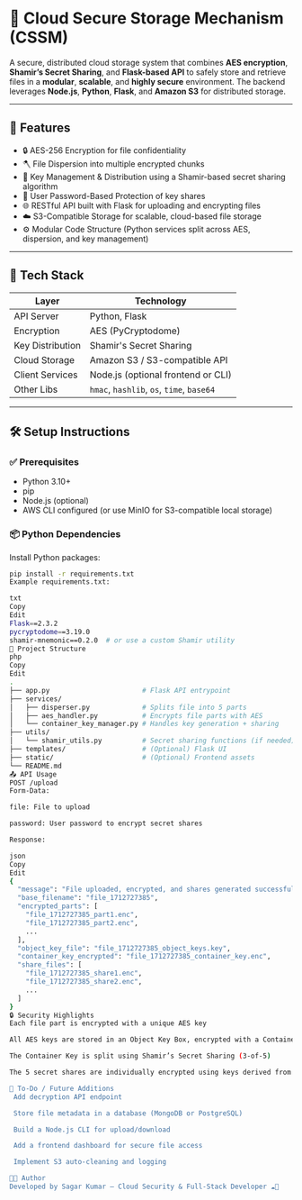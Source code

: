 # 🔐 Cloud Secure Storage Mechanism (CSSM)

A secure, distributed cloud storage system that combines **AES encryption**, **Shamir’s Secret Sharing**, and **Flask-based API** to safely store and retrieve files in a **modular**, **scalable**, and **highly secure** environment. The backend leverages **Node.js**, **Python**, **Flask**, and **Amazon S3** for distributed storage.

---

## 🚀 Features

- 🔒 AES-256 Encryption for file confidentiality
- 🪓 File Dispersion into multiple encrypted chunks
- 🔑 Key Management & Distribution using a Shamir-based secret sharing algorithm
- 🧩 User Password-Based Protection of key shares
- 🌐 RESTful API built with Flask for uploading and encrypting files
- ☁️ S3-Compatible Storage for scalable, cloud-based file storage
- ⚙️ Modular Code Structure (Python services split across AES, dispersion, and key management)

---

## 🧰 Tech Stack

| Layer            | Technology         |
|------------------|--------------------|
| API Server       | Python, Flask      |
| Encryption       | AES (PyCryptodome) |
| Key Distribution | Shamir's Secret Sharing |
| Cloud Storage    | Amazon S3 / S3-compatible API |
| Client Services  | Node.js (optional frontend or CLI) |
| Other Libs       | `hmac`, `hashlib`, `os`, `time`, `base64` |

---

## 🛠️ Setup Instructions

### ✅ Prerequisites
- Python 3.10+
- pip
- Node.js (optional)
- AWS CLI configured (or use MinIO for S3-compatible local storage)

### 📦 Python Dependencies
Install Python packages:

```bash
pip install -r requirements.txt
Example requirements.txt:

txt
Copy
Edit
Flask==2.3.2
pycryptodome==3.19.0
shamir-mnemonic==0.2.0  # or use a custom Shamir utility
📁 Project Structure
php
Copy
Edit
.
├── app.py                       # Flask API entrypoint
├── services/
│   ├── disperser.py             # Splits file into 5 parts
│   ├── aes_handler.py           # Encrypts file parts with AES
│   └── container_key_manager.py # Handles key generation + sharing
├── utils/
│   └── shamir_utils.py          # Secret sharing functions (if needed)
├── templates/                   # (Optional) Flask UI
├── static/                      # (Optional) Frontend assets
└── README.md
📤 API Usage
POST /upload
Form-Data:

file: File to upload

password: User password to encrypt secret shares

Response:

json
Copy
Edit
{
  "message": "File uploaded, encrypted, and shares generated successfully.",
  "base_filename": "file_1712727385",
  "encrypted_parts": [
    "file_1712727385_part1.enc",
    "file_1712727385_part2.enc",
    ...
  ],
  "object_key_file": "file_1712727385_object_keys.key",
  "container_key_encrypted": "file_1712727385_container_key.enc",
  "share_files": [
    "file_1712727385_share1.enc",
    "file_1712727385_share2.enc",
    ...
  ]
}
🔒 Security Highlights
Each file part is encrypted with a unique AES key

All AES keys are stored in an Object Key Box, encrypted with a Container Key

The Container Key is split using Shamir’s Secret Sharing (3-of-5)

The 5 secret shares are individually encrypted using keys derived from the user's password

🧪 To-Do / Future Additions
 Add decryption API endpoint

 Store file metadata in a database (MongoDB or PostgreSQL)

 Build a Node.js CLI for upload/download

 Add a frontend dashboard for secure file access

 Implement S3 auto-cleaning and logging

🧑‍💻 Author
Developed by Sagar Kumar — Cloud Security & Full-Stack Developer ☁️🔐